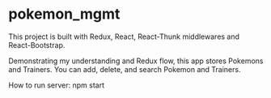 # pokemon_mgmt

This project is built with Redux, React, React-Thunk middlewares and React-Bootstrap.

Demonstrating my understanding and Redux flow, this app stores Pokemons and Trainers. You can add, delete, and search Pokemon and Trainers. 

How to run server: npm start